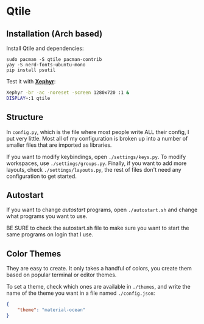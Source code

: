# Qtile

## Installation (Arch based)

Install Qtile and dependencies:

```
sudo pacman -S qtile pacman-contrib
yay -S nerd-fonts-ubuntu-mono
pip install psutil
```

Test it with **[Xephyr](https://wiki.archlinux.org/index.php/Xephyr)**:

```bash
Xephyr -br -ac -noreset -screen 1280x720 :1 &
DISPLAY=:1 qtile
```

## Structure

In ```config.py```, which is the file where most people write ALL their config, I put very little.
Most all of my configuration is broken up into a number of smaller files that are imported as libraries.

If you want to modify keybindings, open ```./settings/keys.py```. To modify
workspaces, use ```./settings/groups.py```. Finally, if you want to add more
layouts, check ```./settings/layouts.py```, the rest of files don't need any
configuration to get started.

## Autostart
If you want to change *autostart* programs, open  ```./autostart.sh``` and change what programs you want to use.

BE SURE to check the autostart.sh file to make sure you want to start the same programs on login that I use.

## Color Themes

They are easy to create.  It only takes a handful of colors, you create them based on popular terminal or editor themes.

To set a theme, check which ones are available in ```./themes```, and write
the name of the theme you want in a file named ```./config.json```:

```json
{
    "theme": "material-ocean"
}
